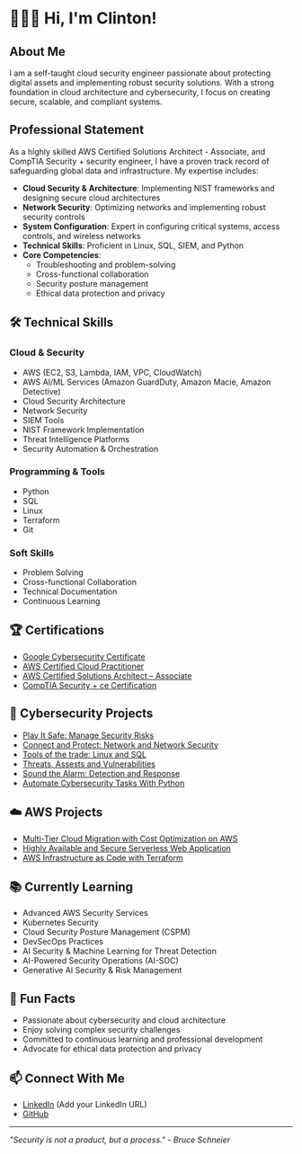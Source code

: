 # 👨🏾‍💻 Hi, I'm Clinton!

## About Me
I am a self-taught cloud security engineer passionate about protecting digital assets and implementing robust security solutions. With a strong foundation in cloud architecture and cybersecurity, I focus on creating secure, scalable, and compliant systems.

## Professional Statement

As a highly skilled AWS Certified Solutions Architect - Associate, and CompTIA Security + security engineer, I have a proven track record of safeguarding global data and infrastructure. My expertise includes:

- **Cloud Security & Architecture**: Implementing NIST frameworks and designing secure cloud architectures
- **Network Security**: Optimizing networks and implementing robust security controls
- **System Configuration**: Expert in configuring critical systems, access controls, and wireless networks
- **Technical Skills**: Proficient in Linux, SQL, SIEM, and Python
- **Core Competencies**: 
  - Troubleshooting and problem-solving
  - Cross-functional collaboration
  - Security posture management
  - Ethical data protection and privacy

## 🛠️ Technical Skills

### Cloud & Security
- AWS (EC2, S3, Lambda, IAM, VPC, CloudWatch)
- AWS AI/ML Services (Amazon GuardDuty, Amazon Macie, Amazon Detective)
- Cloud Security Architecture
- Network Security
- SIEM Tools
- NIST Framework Implementation
- Threat Intelligence Platforms
- Security Automation & Orchestration

### Programming & Tools
- Python
- SQL
- Linux
- Terraform
- Git

### Soft Skills
- Problem Solving
- Cross-functional Collaboration
- Technical Documentation
- Continuous Learning

## 🏆 Certifications

- [Google Cybersecurity Certificate](https://www.credly.com/badges/e51ee6b4-5af9-4640-80e3-b2ba12c8c5f6/public_url)
- [AWS Certified Cloud Practitioner](https://www.credly.com/badges/ba59f111-ba4a-426d-a302-56e7cb449808/public_url)
- [AWS Certified Solutions Architect – Associate](https://www.credly.com/badges/54398c2e-cf86-4346-be5d-6a47d6f7debf/public_url)
- [CompTIA Security + ce Certification](https://www.credly.com/badges/8e754947-af44-4c73-8306-af3fdfaa5d88/public_url)

## 🤖 Cybersecurity Projects

- [Play It Safe: Manage Security Risks](https://github.com/clintonsenaye/Play-It-Safe-Manage-Security-Risks)
- [Connect and Protect: Network and Network Security](https://github.com/clintonsenaye/Connect-and-Protect-Network-and-Network-Security)
- [Tools of the trade: Linux and SQL](https://github.com/clintonsenaye/Tools-of-the-trade-Linux-and-SQL)
- [Threats, Assests and Vulnerabilities](https://github.com/clintonsenaye/Threats-Assests-and-Vulnerabilities)
- [Sound the Alarm: Detection and Response](https://github.com/clintonsenaye/Sound-the-Alarm-Detection-and-Response)
- [Automate Cybersecurity Tasks With Python](https://github.com/clintonsenaye/Automate-Cybersecurity-Tasks-With-Python)

## ☁️ AWS Projects

- [Multi-Tier Cloud Migration with Cost Optimization on AWS](https://github.com/clintonsenaye/Multi-Tier-Cloud-Migration-with-Cost-Optimization-on-AWS)
- [Highly Available and Secure Serverless Web Application](https://github.com/clintonsenaye/Highly-Available-and-Secure-Serverless-Web-Application)
- [AWS Infrastructure as Code with Terraform](https://github.com/clintonsenaye/aws-infra-terraform.git)

## 📚 Currently Learning
- Advanced AWS Security Services
- Kubernetes Security
- Cloud Security Posture Management (CSPM)
- DevSecOps Practices
- AI Security & Machine Learning for Threat Detection
- AI-Powered Security Operations (AI-SOC)
- Generative AI Security & Risk Management

## 🌟 Fun Facts
- Passionate about cybersecurity and cloud architecture
- Enjoy solving complex security challenges
- Committed to continuous learning and professional development
- Advocate for ethical data protection and privacy

## 📫 Connect With Me
- [LinkedIn](https://www.linkedin.com/in/clintonsenaye/) (Add your LinkedIn URL)
- [GitHub](https://github.com/clintonsenaye)

---
*"Security is not a product, but a process." - Bruce Schneier*





